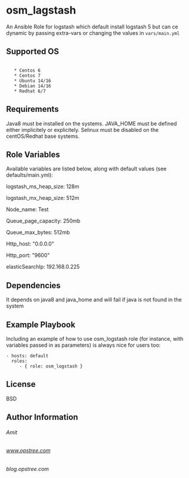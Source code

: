 osm_lagstash
=========

An Ansible Role for logstash which default install logstash 5 but can ce dynamic by passing extra-vars or changing the values in ```vars/main.yml```


Supported OS
------------
```This role will work on the following operating systems:

   * Centos 6
   * Centos 7
   * Ubuntu 14/16
   * Debian 14/16
   * Redhat 6/7
```
 
Requirements
------------
Java8 must be installed on the systems. JAVA_HOME must be defined either implicitely or explicitely.
Selinux must be disabled on the centOS/Redhat base systems.

Role Variables
--------------

Available variables are listed below, along with default values (see defaults/main.yml):

logstash_ms_heap_size: 128m

logstash_mx_heap_size: 512m

Node_name: Test

Queue_page_capacity: 250mb

Queue_max_bytes: 512mb

Http_host: "0.0.0.0"

Http_port: "9600"

elasticSearchIp: 192.168.0.225

Dependencies
------------

It depends on java8 and java_home and will fail if java is not found in the system

Example Playbook
----------------

Including an example of how to use osm_logstash role (for instance, with variables passed in as parameters) is always nice for users too:

    - hosts: default
      roles:
         - { role: osm_logstash }

License
-------

BSD

Author Information
------------------

###### Amit
###### www.opstree.com

###### blog.opstree.com

